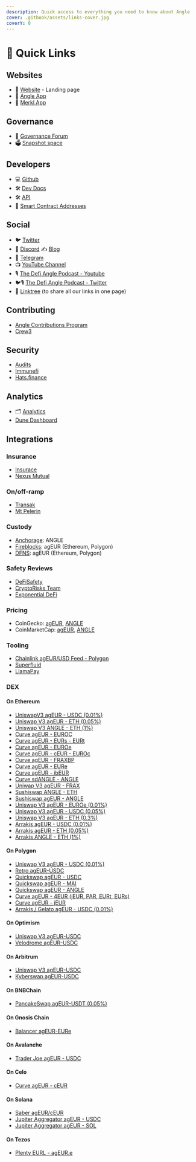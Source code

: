 ```yaml
---
description: Quick access to everything you need to know about Angle
cover: .gitbook/assets/links-cover.jpg
coverY: 0
---
```


# 🔗 Quick Links

## Websites

- 📡 [Website](https://angle.money) - Landing page
- 📐 [Angle App](https://app.angle.money/)
- 🥨 [Merkl App](https://merkl.angle.money/)

## Governance

- 💬 [Governance Forum](https://gov.angle.money)
- 🗳 [Snapshot space](https://snapshot.org/#/anglegovernance.eth)

## Developers

- 💻 [Github](https://github.com/AngleProtocol)
- 🛠 [Dev Docs](https://developers.angle.money)
- 🛠 [API](https://api.angle.money)
- 🧾 [Smart Contract Addresses](https://developers.angle.money/overview/smart-contracts)

## Social

- 🐦 [Twitter](https://twitter.com/AngleProtocol)
- 💬 [Discord](https://discord.gg/3vaHCJw7Mz)
  ✍️ [Blog](https://angle.money/blog)
- 📠 [Telegram](https://t.me/AngleAnnouncements)
- 📺 [YouTube Channel](https://www.youtube.com/@anglelabs)
- 🎙️ [The Defi Angle Podcast - Youtube](https://www.youtube.com/@anglelabs)
- 🐦🎙️ [The Defi Angle Podcast - Twitter](https://twitter.com/TheDefiAngle)
- 🌳 [Linktree](https://linktr.ee/angleLabs) (to share all our links in one page)

## Contributing

- [Angle Contributions Program](https://gov.angle.money/t/angle-contributions-program/365)
- [Crew3](https://angleprotocol.crew3.xyz/questboard)

## Security

- [Audits](resources/audits/)
- [Immunefi](https://immunefi.com/bounty/angleprotocol/)
- [Hats.finance](https://app.hats.finance/vaults)

## Analytics

- 🗂️ [Analytics](https://analytics.angle.money/home)
- [Dune Dashboard](https://dune.com/tuta/angle-master-dashboard)

## Integrations

### Insurance

- [Insurace](https://app.insurace.io/Insurance/BuyCovers)
- [Nexus Mutual](https://app.nexusmutual.io/cover/buy/get-quote?address=0xfdA462548Ce04282f4B6D6619823a7C64Fdc0185)

### On/off-ramp

- [Transak](https://global.transak.com/?apiKey=19f99004-7aee-40ff-93c6-7676a2c002ed&networks=ethereum,polygon&defaultCryptoCurrency=agEUR&cryptoCurrencyList=agEUR&productsAvailed=BUY,SELL)
- [Mt Pelerin](https://www.mtpelerin.com/sell-crypto)

### Custody

- [Anchorage](https://www.anchorage.com/): ANGLE
- [Fireblocks](https://fireblocks.com): agEUR (Ethereum, Polygon)
- [DFNS](https://www.dfns.co): agEUR (Ethereum, Polygon)

### Safety Reviews

- [DeFiSafety](https://www.defisafety.com/app/pqrs/482)
- [CryptoRisks Team](https://cryptorisks.substack.com/p/ageur-angle-protocol)
- [Exponential DeFi](https://exponential.fi/protocols/9c12131c-0c5e-4e5e-8c75-4059e021a529)

### Pricing

- CoinGecko: [agEUR](https://www.coingecko.com/fr/pi%C3%A8ces/ageur), [ANGLE](https://www.coingecko.com/fr/pi%C3%A8ces/angle)
- CoinMarketCap: [agEUR](https://coinmarketcap.com/fr/currencies/angle-protocol/), [ANGLE](https://coinmarketcap.com/currencies/angle/)

### Tooling

- [Chainlink agEUR/USD Feed - Polygon](https://polygonscan.com/address/0x9b88d07B2354eF5f4579690356818e07371c7BeD)
- [Superfluid](https://app.superfluid.finance)
- [LlamaPay](https://llamapay.io)

### DEX

#### On Ethereum

- [UniswapV3 agEUR - USDC (0.01%)](https://info.uniswap.org/#/pools/0x735a26a57a0a0069dfabd41595a970faf5e1ee8b)
- [Uniswap V3 agEUR - ETH (0.05%)](https://info.uniswap.org/#/pools/0x8db1b906d47dfc1d84a87fc49bd0522e285b98b9)
- [Uniswap V3 ANGLE - ETH (1%)](https://info.uniswap.org/#/pools/0x51c2841333fbbab53b7c2c442cc265bf16430d6d)
- [Curve agEUR - EUROC](https://curve.fi/factory/164)
- [Curve agEUR - EURs - EURt](https://curve.fi/factory/66)
- [Curve agEUR - EUROe](https://curve.fi/factory/273)
- [Curve agEUR - cEUR - EUROc](https://curve.fi/factory/145)
- [Curve agEUR - FRAXBP](https://curve.fi/factory-crypto/93)
- [Curve agEUR - EURe](https://curve.fi/#/ethereum/pools/factory-v2-231/deposit)
- [Curve agEUR - ibEUR](https://curve.fi/factory/78)
- [Curve sdANGLE - ANGLE](https://curve.fi/factory/101)
- [Uniwap V3 agEUR - FRAX](https://info.uniswap.org/#/pools/0x8ce5796ef6b0c5918025bcf4f9ca908201b030b3)
- [Sushiswap ANGLE - ETH](https://analytics.sushi.com/pairs/0xfb55af0ef0dcdec92bd3752e7a9237dfefb8acc0)
- [Sushiswap agEUR - ANGLE](https://analytics.sushi.com/pairs/0x1f4c763bde1d4832b3ea0640e66da00b98831355)
- [Uniswap V3 agEUR - EUROe (0.01%)](https://info.uniswap.org/#/pools/0x820802Fa8a99901F52e39acD21177b0BE6EE2974)
- [Uniswap V3 agEUR - USDC (0.05%)](https://info.uniswap.org/#/pools/0x7ed3f364668cd2b9449a8660974a26a092c64849)
- [Uniswap V3 agEUR - ETH (0.3%)](https://info.uniswap.org/#/pools/0x9496d107a4b90c7d18c703e8685167f90ac273b0)
- [Arrakis agEUR - USDC (0.01%)](https://beta.arrakis.finance/#/vaults/0xEDECB43233549c51CC3268b5dE840239787AD56c)
- [Arrakis agEUR - ETH (0.05%)](https://beta.arrakis.finance/#/vaults/0x857E0B2eD0E82D5cDEB015E77ebB873C47F99575)
- [Arrakis ANGLE - ETH (1%)](https://dashboard.arrakis.finance/?network=ethereum&vault=0xcd80b6713387e02cdd0d77d60f09fd0589ff212c)

#### On Polygon

- [Uniswap V3 agEUR - USDC (0.01%)](https://info.uniswap.org/#/polygon/pools/0x3fa147d6309abeb5c1316f7d8a7d8bd023e0cd80)
- [Retro agEUR-USDC](https://polygonscan.com/address/0xc2cb03a819f785bd8eb8d628bad41cd7c1c71f4b)
- [Quickswap agEUR - USDC](https://info.quickswap.exchange/#/pair/0x82a54e66c05fcd555adae593848a4257c9e51ad9)
- [Quickswap agEUR - MAI](https://quickswap.exchange/#/analytics/v3/pair/0x63aefd3aefeedce0860a5ef21c1af548641620dd)
- [Quickswap agEUR - ANGLE](https://info.quickswap.exchange/#/pair/0xbf1ac395731307e83cbf1901957ed0a4faa15a02)
- [Curve agEUR - 4EUR (jEUR, PAR, EURt, EURs)](https://polygon.curve.fi/factory/72)
- [Curve agEUR - jEUR](https://polygon.curve.fi/factory/209)
- [Arrakis / Gelato agEUR - USDC (0.01%)](https://polygonscan.com/address/0x1644de0A8E54626b54AC77463900FcFFD8B94542)

#### On Optimism

- [Uniswap V3 agEUR-USDC](https://info.uniswap.org/#/optimism/pools/0xf44acaa38be5e965c5ddf374e7a2ba270e580684)
- [Velodrome agEUR-USDC](https://app.velodrome.finance/liquidity/manage?address=0x7866c6072b09539fc0fde82963846b80203d7beb)

#### On Arbitrum

- [Uniswap V3 agEUR-USDC](https://info.uniswap.org/#/arbitrum/pools/0xe4d9faddd9bca5d8393bee915dc56e916ab94d27)
- [Kyberswap agEUR-USDC](https://kyberswap.com/elastic/add/0xFA5Ed56A203466CbBC2430a43c66b9D8723528E7/0xFF970A61A04b1cA14834A43f5dE4533eBDDB5CC8/40)

#### On BNBChain

- [PancakeSwap agEUR-USDT (0.05%)](https://pancakeswap.finance/add/0x12f31B73D812C6Bb0d735a218c086d44D5fe5f89/0x55d398326f99059fF775485246999027B3197955/500?chain=bsc&minPrice=1.088832&maxPrice=1.090771)

#### On Gnosis Chain

- [Balancer agEUR-EURe](https://app.balancer.fi/#/gnosis-chain/pool/0x5c78d05b8ecf97507d1cf70646082c54faa4da95000000000000000000000030)

#### On Avalanche

- [Trader Joe agEUR - USDC](https://traderjoexyz.com/pool/0xAEC8318a9a59bAEb39861d10ff6C7f7bf1F96C57/0xb97ef9ef8734c71904d8002f8b6bc66dd9c48a6e#/)

#### On Celo

- [Curve agEUR - cEUR](https://celo.curve.fi/factory/2)

#### On Solana

- [Saber agEUR/cEUR](https://app.saber.so/#/pools/aceur_ageur/deposit)
- [Jupiter Aggregator agEUR - USDC](https://jup.ag/swap/USDC-agEUR)
- [Jupiter Aggregator agEUR - SOL](https://jup.ag/swap/agEUR-SOL)

#### On Tezos

- [Plenty EURL - agEUR.e](https://plentydefi.com/)
